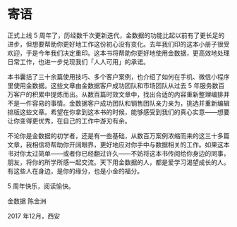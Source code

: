 # 寄语

正式上线 5 周年了，历经数千次更新迭代，金数据的功能比起以前有了更长足的进步，但想要帮助你更好地工作这份初心没有变化。去年我们印的这本小册子很受欢迎，于是今年我们决定重印。这本书将帮助你更好地使用金数据，更高效地处理日常工作，也进一步兑现我们「人人可用」的承诺。

本书囊括了三十余篇使用技巧、多个客户案例，也介绍了如何在手机、微信小程序里使用金数据。这些文章由金数据客户成功团队和市场团队从过去 5 年服务数百万客户的积累中提炼而出。从数百篇时效文章中，找出合适的内容重新整理编排并不是一件容易的事情。金数据客户成功团队和销售团队亲力亲为，挑选并重新编辑排版这些文章。希望在你拿到这本书的时候，能够感受到我们的真心实意——想要让你变得更优秀，在自己的工作中游刃有余。

不论你是金数据的初学者，还是有一些基础，从数百万案例浓缩而来的这三十多篇文章，我相信将帮助你开阔眼界，更好地应对你手中与数据相关的工作。如果这本书对你太过简单——或者你已经翻过许久——不妨将这本书传阅给你身边的同事，朋友，将你的所学所感一起交流。天下用金数据的人，都是爱学习渴望成长的人。有这些人在身边，是你的缘分，也是小金的福分。

5 周年快乐，阅读愉快。

金数据 陈金洲

2017 年12月，西安

